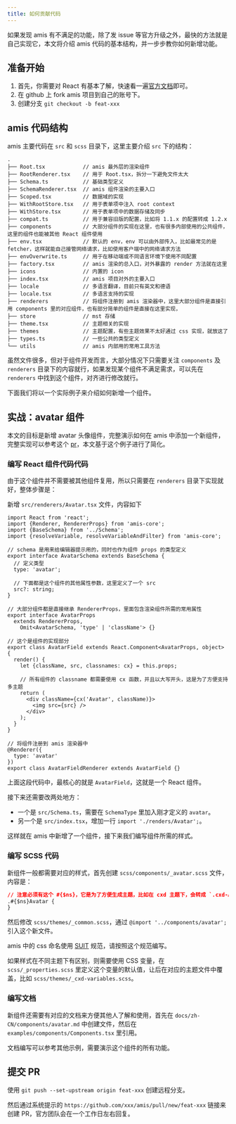 ```yaml
---
title: 如何贡献代码
---
```


如果发现 amis 有不满足的功能，除了发 issue 等官方升级之外，最快的方法就是自己实现它，本文将介绍 amis 代码的基本结构，并一步步教你如何新增功能。

## 准备开始

1. 首先，你需要对 React 有基本了解，快速看一遍[官方文档](https://zh-hans.react.dev/learn)即可。
2. 在 github 上 fork amis 项目到自己的账号下。
3. 创建分支 `git checkout -b feat-xxx`

## amis 代码结构

amis 主要代码在 `src` 和 `scss` 目录下，这里主要介绍 `src` 下的结构：

```
.
├── Root.tsx            // amis 最外层的渲染组件
├── RootRenderer.tsx    // 用于 Root.tsx，拆分一下避免文件太大
├── Schema.ts           // 基础类型定义
├── SchemaRenderer.tsx  // amis 组件渲染的主要入口
├── Scoped.tsx          // 数据域的实现
├── WithRootStore.tsx   // 用于表单项中注入 root context
├── WithStore.tsx       // 用于表单项中的数据存储及同步
├── compat.ts           // 用于兼容旧版的配置，比如将 1.1.x 的配置转成 1.2.x
├── components          // 大部分组件的实现在这里，也有很多内部使用的公共组件，这里的组件也能被其他 React 组件使用
├── env.tsx             // 默认的 env，env 可以由外部传入，比如最常见的是 fetcher，这样就能自己接管网络请求，比如使用客户端中的网络请求方法
├── envOverwrite.ts     // 用于在移动端或不同语言环境下使用不同配置
├── factory.tsx         // amis 渲染的总入口，对外暴露的 render 方法就在这里
├── icons               // 内置的 icon
├── index.tsx           // amis 项目对外的主要入口
├── locale              // 多语言翻译，目前只有英文和德语
├── locale.tsx          // 多语言支持的实现
├── renderers           // 将组件注册到 amis 渲染器中，这里大部分组件是直接引用 components 里的对应组件，也有部分简单的组件是直接在这里实现，
├── store               // mst 存储
├── theme.tsx           // 主题相关的实现
├── themes              // 主题配置，有些主题效果不太好通过 css 实现，就放这了
├── types.ts            // 一些公共的类型定义
└── utils               // amis 内部用的常用工具方法
```

虽然文件很多，但对于组件开发而言，大部分情况下只需要关注 `components` 及 `renderers` 目录下的内容就行，如果发现某个组件不满足需求，可以先在 `renderers` 中找到这个组件，对齐进行修改就行。

下面我们将以一个实际例子来介绍如何新增一个组件。

## 实战：avatar 组件

本文的目标是新增 avatar 头像组件，完整演示如何在 amis 中添加一个新组件，完整实现可以参考这个 [pr](https://github.com/baidu/amis/pull/1684/files)，本文基于这个例子进行了简化。

### 编写 React 组件代码代码

由于这个组件并不需要被其他组件复用，所以只需要在 `renderers` 目录下实现就好，整体步骤是：

新增 `src/renderers/Avatar.tsx` 文件，内容如下

```tsx
import React from 'react';
import {Renderer, RendererProps} from 'amis-core';
import {BaseSchema} from '../Schema';
import {resolveVariable, resolveVariableAndFilter} from 'amis-core';

// schema 是用来给编辑器提示用的，同时也作为组件 props 的类型定义
export interface AvatarSchema extends BaseSchema {
  // 定义类型
  type: 'avatar';

  // 下面都是这个组件的其他属性参数，这里定义了一个 src
  src?: string;
}

// 大部分组件都是直接继承 RendererProps，里面包含渲染组件所需的常用属性
export interface AvatarProps
  extends RendererProps,
    Omit<AvatarSchema, 'type' | 'className'> {}

// 这个是组件的实现部分
export class AvatarField extends React.Component<AvatarProps, object> {
  render() {
    let {className, src, classnames: cx} = this.props;

    // 所有组件的 classname 都需要使用 cx 函数，并且以大写开头，这是为了方便支持多主题
    return (
      <div className={cx('Avatar', className)}>
        <img src={src} />
      </div>
    );
  }
}

// 将组件注册到 amis 渲染器中
@Renderer({
  type: 'avatar'
})
export class AvatarFieldRenderer extends AvatarField {}
```

上面这段代码中，最核心的就是 `AvatarField`，这就是一个 React 组件。

接下来还需要改两处地方：

- 一个是 `src/Schema.ts`，需要在 `SchemaType` 里加入刚才定义的 `avatar`。
- 另一个是 `src/index.tsx`，增加一行 `import './renders/Avatar';`。

这样就在 amis 中新增了一个组件，接下来我们编写组件所需的样式。

### 编写 SCSS 代码

新组件一般都需要对应的样式，首先创建 `scss/components/_avatar.scss` 文件，内容是：

```css
// 注意必须有这个 #{$ns}，它是为了方便生成主题，比如在 cxd 主题下，会转成 `.cxd-Avatar`
.#{$ns}Avatar {
}
```

然后修改 `scss/themes/_common.scss`，通过 `@import '../components/avatar';` 引入这个新文件。

amis 中的 css 命名使用 [SUIT](https://github.com/suitcss/suit/blob/master/doc/naming-conventions.md) 规范，请按照这个规范编写。

如果样式在不同主题下有区别，则需要使用 CSS 变量，在 `scss/_properties.scss` 里定义这个变量的默认值，让后在对应的主题文件中覆盖，比如 `scss/themes/_cxd-variables.scss`。

### 编写文档

新组件还需要有对应的文档来方便其他人了解和使用，首先在 `docs/zh-CN/components/avatar.md` 中创建文件，然后在 `examples/components/Components.tsx` 里引用。

文档编写可以参考其他示例，需要演示这个组件的所有功能。

## 提交 PR

使用 `git push --set-upstream origin feat-xxx` 创建远程分支。

然后通过系统提示的 `https://github.com/xxx/amis/pull/new/feat-xxx` 链接来创建 PR，官方团队会在一个工作日左右回复。
